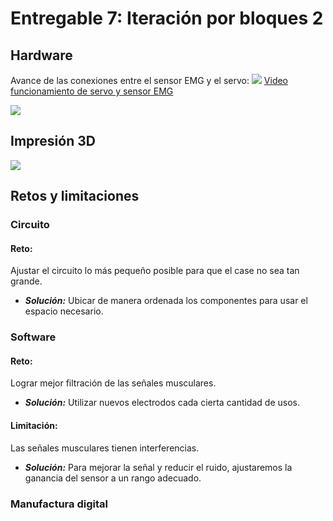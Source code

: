 # Entregable 7: Iteración por bloques 2
## Hardware
Avance de las conexiones entre el sensor EMG y el servo:
![](https://github.com/micaelaacc/Proyecto_FunBio/blob/842eb8379e96633725384322a0d9b89cb4e70b97/Im%C3%A1genes/Hardware2.jpg)
[Video funcionamiento de servo y sensor EMG](https://drive.google.com/file/d/1cwhI2KJpRrJyVz5lBFUIOB9XxuT7I9tZ/view?usp=sharing)

![](https://github.com/micaelaacc/Proyecto_FunBio/blob/c487ae3267b23edf00c3cd3a259980846c9c5f51/Im%C3%A1genes/HardwarePalmaInterior.jpg)

## Impresión 3D
![](https://github.com/micaelaacc/Proyecto_FunBio/blob/8cb2542a68fa7bcb0d58521f674f7ac5b8d17723/Im%C3%A1genes/ImpresionVista1.jpg)
## Retos y limitaciones
### Circuito
#### Reto: 
Ajustar el circuito lo más pequeño posible para que el case no sea tan grande.
- ***Solución:*** Ubicar de manera ordenada los componentes para usar el espacio necesario.
### Software
#### Reto:
Lograr mejor filtración de las señales musculares.
- ***Solución:*** Utilizar nuevos electrodos cada cierta cantidad de usos.
#### Limitación: 
Las señales musculares tienen interferencias.
- ***Solución:*** Para mejorar la señal y reducir el ruido, ajustaremos la ganancia del sensor a un rango adecuado.

### Manufactura digital
